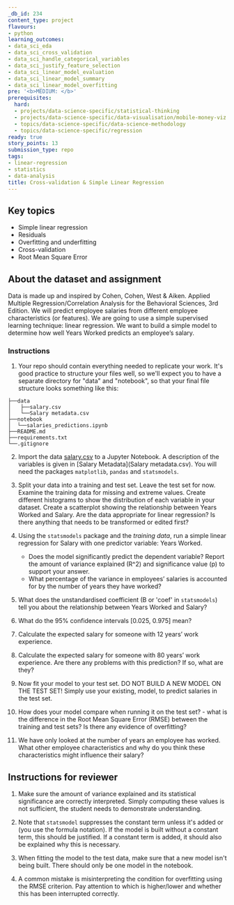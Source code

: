 ```yaml
---
_db_id: 234
content_type: project
flavours:
- python
learning_outcomes:
- data_sci_eda
- data_sci_cross_validation
- data_sci_handle_categorical_variables
- data_sci_justify_feature_selection
- data_sci_linear_model_evaluation
- data_sci_linear_model_summary
- data_sci_linear_model_overfitting
pre: '<b>MEDIUM: </b>'
prerequisites:
  hard:
  - projects/data-science-specific/statistical-thinking
  - projects/data-science-specific/data-visualisation/mobile-money-viz
  - topics/data-science-specific/data-science-methodology
  - topics/data-science-specific/regression
ready: true
story_points: 13
submission_type: repo
tags:
- linear-regression
- statistics
- data-analysis
title: Cross-validation & Simple Linear Regression
---
```


## Key topics

- Simple linear regression
- Residuals
- Overfitting and underfitting
- Cross-validation
- Root Mean Square Error

## About the dataset and assignment

Data is made up and inspired by Cohen, Cohen, West & Aiken. Applied Multiple Regression/Correlation Analysis for the Behavioral Sciences, 3rd Edition. We will predict employee salaries from different employee characteristics (or features).
We are going to use a simple supervised learning technique: linear regression. We want to build a simple model to determine how well Years Worked predicts an employee’s salary.

### Instructions

1. Your repo should contain everything needed to replicate your work. It's good practice to structure your files well, so we'll expect you to have a separate directory for "data" and "notebook", so that your final file structure looks something like this: 

```
├──data
│   ├──salary.csv
│   └──Salary metadata.csv 
├──notebook
│  └──salaries_predictions.ipynb
├──README.md
├──requirements.txt
└──.gitignore 
```
2. Import the data [salary.csv](salary.csv) to a Jupyter Notebook. A description of the variables is given in [Salary Metadata](Salary metadata.csv). You will need the packages `matplotlib`, `pandas` and `statsmodels`.
   
3. Split your data into a training and test set. Leave the test set for now. Examine the training data for missing and extreme values. Create different histograms to show the distribution of each variable in your dataset. Create a scatterplot showing the relationship between Years Worked and Salary. Are the data appropriate for linear regression? Is there anything that needs to be transformed or edited first?

4. Using the ``statsmodels`` package and the _training data_, run a simple linear regression for Salary with one predictor variable: Years Worked.
   - Does the model significantly predict the dependent variable? Report the amount of variance explained (R^2) and significance value (p) to support your answer.
   - What percentage of the variance in employees’ salaries is accounted for by the number of years they have worked?

5. What does the unstandardised coefficient (B or 'coef' in `statsmodels`) tell you about the relationship between Years Worked and Salary?

6. What do the 95% confidence intervals [0.025, 0.975] mean?

7. Calculate the expected salary for someone with 12 years’ work experience.

8. Calculate the expected salary for someone with 80 years’ work experience. Are there any problems with this prediction? If so, what are they?

9. Now fit your model to your test set. DO NOT BUILD A NEW MODEL ON THE TEST SET! Simply use your existing, model, to predict salaries in the test set.

10. How does your model compare when running it on the test set? - what is the difference in the Root Mean Square Error (RMSE) between the training and test sets? Is there any evidence of overfitting?

11. We have only looked at the number of years an employee has worked. What other employee characteristics and why do you think these characteristics might influence their salary?

## Instructions for reviewer

1. Make sure the amount of variance explained and its statistical significance are correctly interpreted. Simply computing these values is not sufficient, the student needs to demonstrate understanding.

2. Note that `statsmodel` suppresses the constant term unless it's added or (you use the formula notation). If the model is built without a constant term, this should be justified. If a constant term is added, it should also be explained why this is necessary.

3. When fitting the model to the test data, make sure that a new model isn't being built. There should only be one model in the notebook.

4. A common mistake is misinterpreting the condition for overfitting using the RMSE criterion. Pay attention to which is higher/lower and whether this has been interrupted correctly.
